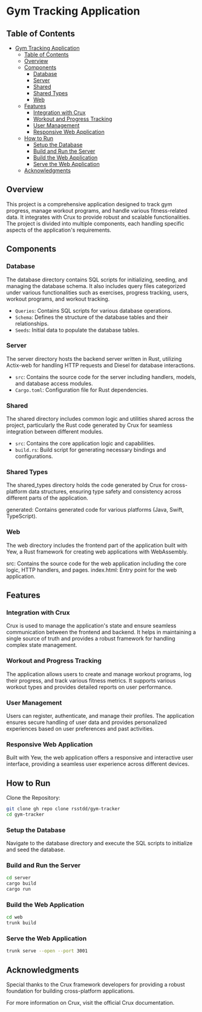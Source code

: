 # Gym Tracking Application

## Table of Contents

- [Gym Tracking Application](#gym-tracking-application)
  - [Table of Contents](#table-of-contents)
  - [Overview](#overview)
  - [Components](#components)
    - [Database](#database)
    - [Server](#server)
    - [Shared](#shared)
    - [Shared Types](#shared-types)
    - [Web](#web)
  - [Features](#features)
    - [Integration with Crux](#integration-with-crux)
    - [Workout and Progress Tracking](#workout-and-progress-tracking)
    - [User Management](#user-management)
    - [Responsive Web Application](#responsive-web-application)
  - [How to Run](#how-to-run)
    - [Setup the Database](#setup-the-database)
    - [Build and Run the Server](#build-and-run-the-server)
    - [Build the Web Application](#build-the-web-application)
    - [Serve the Web Application](#serve-the-web-application)
  - [Acknowledgments](#acknowledgments)

## Overview

This project is a comprehensive application designed to track gym progress, manage workout programs, and handle various fitness-related data. It integrates with Crux to provide robust and scalable functionalities. The project is divided into multiple components, each handling specific aspects of the application's requirements.

## Components

### Database

The database directory contains SQL scripts for initializing, seeding, and managing the database schema. It also includes query files categorized under various functionalities such as exercises, progress tracking, users, workout programs, and workout tracking.

- `Queries`: Contains SQL scripts for various database operations.
- `Schema`: Defines the structure of the database tables and their relationships.
- `Seeds`: Initial data to populate the database tables.

### Server

The server directory hosts the backend server written in Rust, utilizing Actix-web for handling HTTP requests and Diesel for database interactions.

- `src`: Contains the source code for the server including handlers, models, and database access modules.
- `Cargo.toml`: Configuration file for Rust dependencies.

### Shared

The shared directory includes common logic and utilities shared across the project, particularly the Rust code generated by Crux for seamless integration between different modules.

- `src`: Contains the core application logic and capabilities.
- `build.rs`: Build script for generating necessary bindings and configurations.

### Shared Types

The shared_types directory holds the code generated by Crux for cross-platform data structures, ensuring type safety and consistency across different parts of the application.

generated: Contains generated code for various platforms (Java, Swift, TypeScript).

### Web

The web directory includes the frontend part of the application built with Yew, a Rust framework for creating web applications with WebAssembly.

src: Contains the source code for the web application including the core logic, HTTP handlers, and pages.
index.html: Entry point for the web application.

## Features

### Integration with Crux

Crux is used to manage the application's state and ensure seamless communication between the frontend and backend. It helps in maintaining a single source of truth and provides a robust framework for handling complex state management.

### Workout and Progress Tracking

The application allows users to create and manage workout programs, log their progress, and track various fitness metrics. It supports various workout types and provides detailed reports on user performance.

### User Management

Users can register, authenticate, and manage their profiles. The application ensures secure handling of user data and provides personalized experiences based on user preferences and past activities.

### Responsive Web Application

Built with Yew, the web application offers a responsive and interactive user interface, providing a seamless user experience across different devices.

## How to Run

Clone the Repository:

```bash
git clone gh repo clone rsstdd/gym-tracker
cd gym-tracker
```

### Setup the Database

Navigate to the database directory and execute the SQL scripts to initialize and seed the database.

### Build and Run the Server

```bash
cd server
cargo build
cargo run
```

### Build the Web Application

```bash
cd web
trunk build
```

### Serve the Web Application

```bash
trunk serve --open --port 3001
```

## Acknowledgments

Special thanks to the Crux framework developers for providing a robust foundation for building cross-platform applications.

For more information on Crux, visit the official Crux documentation.
